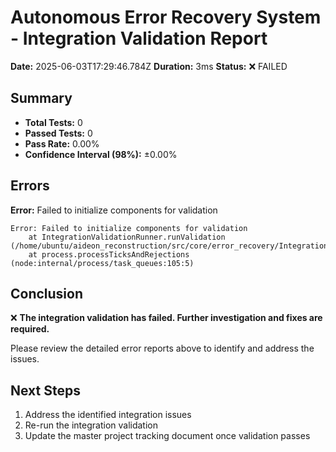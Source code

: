# Autonomous Error Recovery System - Integration Validation Report

**Date:** 2025-06-03T17:29:46.784Z
**Duration:** 3ms
**Status:** ❌ FAILED

## Summary

- **Total Tests:** 0
- **Passed Tests:** 0
- **Pass Rate:** 0.00%
- **Confidence Interval (98%):** ±0.00%

## Errors

**Error:** Failed to initialize components for validation

```
Error: Failed to initialize components for validation
    at IntegrationValidationRunner.runValidation (/home/ubuntu/aideon_reconstruction/src/core/error_recovery/IntegrationValidationRunner.js:171:17)
    at process.processTicksAndRejections (node:internal/process/task_queues:105:5)
```

## Conclusion

❌ **The integration validation has failed. Further investigation and fixes are required.**

Please review the detailed error reports above to identify and address the issues.

## Next Steps

1. Address the identified integration issues
2. Re-run the integration validation
3. Update the master project tracking document once validation passes
